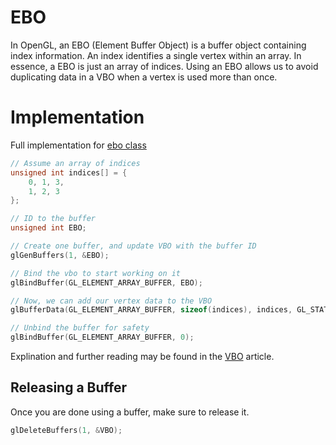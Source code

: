 # EBO

In OpenGL, an EBO (Element Buffer Object) is a buffer object containing index information. 
An index identifies a single vertex within an array. In essence, a EBO is just an array of indices. 
Using an EBO allows us to avoid duplicating data in a VBO when a vertex is used more than once.


# Implementation

Full implementation for [ebo class](../examples/src/ebo.cpp)

```c++
// Assume an array of indices
unsigned int indices[] = {
    0, 1, 3,
    1, 2, 3
};

// ID to the buffer
unsigned int EBO;

// Create one buffer, and update VBO with the buffer ID
glGenBuffers(1, &EBO);

// Bind the vbo to start working on it
glBindBuffer(GL_ELEMENT_ARRAY_BUFFER, EBO);

// Now, we can add our vertex data to the VBO
glBufferData(GL_ELEMENT_ARRAY_BUFFER, sizeof(indices), indices, GL_STATIC_DRAW);

// Unbind the buffer for safety
glBindBuffer(GL_ELEMENT_ARRAY_BUFFER, 0);
```

Explination and further reading may be found in the [VBO](vbo.md) article.


## Releasing a Buffer

Once you are done using a buffer, make sure to release it.

```c++
glDeleteBuffers(1, &VBO);
```